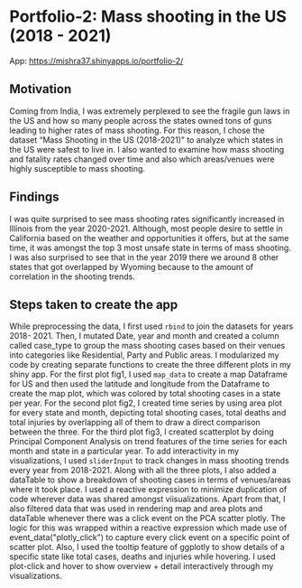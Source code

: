 # Portfolio-2: Mass shooting in the US (2018 - 2021)

App: https://mishra37.shinyapps.io/portfolio-2/

## Motivation

Coming from India, I was extremely perplexed to see the fragile gun laws in the US and how so many people across the states owned tons of guns leading 
to higher rates of mass shooting. For this reason, I chose the dataset “Mass Shooting in the US (2018-2021)” to analyze which states in the US were safest 
to live in. I also wanted to examine how mass shooting and fatality rates changed over time and also which areas/venues were highly susceptible to mass 
shooting.

## Findings

I was quite surprised to see mass shooting rates significantly increased in Illinois from the year 2020-2021. Although, most people desire to settle in 
California based on the weather and opportunities it offers, but at the same time, it was amongst the top 3 most unsafe state in terms of mass shooting. 
I was also surprised to see that in the year 2019 there we around 8 other states that got overlapped by Wyoming because to the amount of correlation in 
the shooting trends.

## Steps taken to create the app 

While preprocessing the data, I first used `rbind` to join the datasets for years 2018- 2021. Then, I mutated Date, year and month and created a column 
called case_type to group the mass shooting cases based on their venues into categories like Residential, Party and Public areas. I modularized my code 
by creating separate functions to create the three different plots in my shiny app. For the first plot fig1, I used `map_data` to create a map Dataframe 
for US and then used the latitude and longitude from the Dataframe to create the map plot, which was colored by total shooting cases in a state per year. 
For the second plot fig2, I created time series by using area plot for every state and month, depicting total shooting cases, total deaths and total 
injuries by overlapping all of them to draw a direct comparison between the three. For the third plot fig3, I created scatterplot by doing Principal 
Component Analysis on trend features of the time series for each month and state in a particular year. To add interactivity in my visualizations, I used 
`sliderInput` to track changes in mass shooting trends every year from 2018-2021. Along with all the three plots, I also added a dataTable to show a 
breakdown of shooting cases in terms of venues/areas where it took place. I used a reactive expression to minimize duplication of code wherever data was 
shared amongst viisualizations. Apart from that, I also filtered data that was used in rendering map and area plots and dataTable whenever there was a 
click event on the PCA scatter plotly. The logic for this was wrapped within a reactive expression which made use of event_data("plotly_click") to capture 
every click event on a specific point of scatter plot. Also, I used the tooltip feature of ggplotly to show details of a specific state like total cases, 
deaths and injuries while hovering. I used plot-click and hover to show overview + detail interactively through my visualizations.
